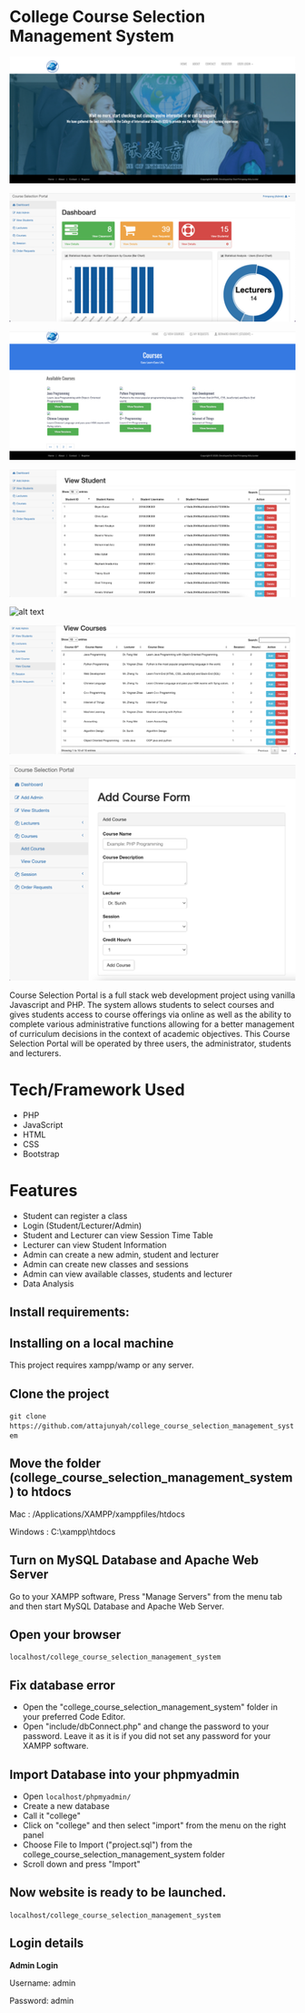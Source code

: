 # College Course Selection Management System

![alt text](https://raw.githubusercontent.com/attajunyah/college_course_selection_management_system/master/college-homepage.png)

![alt text](https://raw.githubusercontent.com/attajunyah/college_course_selection_management_system/master/college-admin1.png)

![alt text](https://raw.githubusercontent.com/attajunyah/college_course_selection_management_system/master/college-courses.png)

![alt text](https://raw.githubusercontent.com/attajunyah/college_course_selection_management_system/master/college-table1.png)

![alt text](https://raw.githubusercontent.com/attajunyah/college_course_selection_management_system/master/college-tabl2.png)

![alt text](https://raw.githubusercontent.com/attajunyah/college_course_selection_management_system/master/college-table3.png)

![alt text](https://raw.githubusercontent.com/attajunyah/college_course_selection_management_system/master/college-table4.png)

Course Selection Portal is a full stack web development project using vanilla Javascript and PHP. The system allows students to select courses and gives students access to course offerings via online as well as the ability to complete various administrative functions allowing for a better management of curriculum decisions in the context of academic objectives. This Course Selection Portal will be operated by three users, the administrator, students and lecturers.


# Tech/Framework Used
* PHP
* JavaScript
* HTML
* CSS
* Bootstrap

# Features
* Student can register a class
* Login (Student/Lecturer/Admin)
* Student and Lecturer can view Session Time Table
* Lecturer can view Student Information
* Admin can create a new admin, student and lecturer
* Admin can create new classes and sessions
* Admin can view available classes, students and lecturer
* Data Analysis


## Install requirements:

## Installing on a local machine
This project requires xampp/wamp or any server.

## Clone the project 
``` git clone https://github.com/attajunyah/college_course_selection_management_system ```

## Move the folder (college_course_selection_management_system) to htdocs 
Mac : /Applications/XAMPP/xamppfiles/htdocs

Windows : C:\xampp\htdocs 

## Turn on MySQL Database and Apache Web Server 
Go to your XAMPP software, Press "Manage Servers" from the menu tab and then start MySQL Database and Apache Web Server. 

## Open your browser 
``` localhost/college_course_selection_management_system ```

## Fix database error 
* Open the "college_course_selection_management_system" folder in your preferred Code Editor. 
* Open "include/dbConnect.php" and change the password to your password. Leave it as it is if you did not set any password for your XAMPP software. 

## Import Database into your phpmyadmin 
* Open ``` localhost/phpmyadmin/ ```
* Create a new database
* Call it "college" 
* Click on "college" and then select "import" from the menu on the right panel
* Choose File to Import ("project.sql") from the college_course_selection_management_system folder
* Scroll down and press "Import" 

## Now website is ready to be launched. 
``` localhost/college_course_selection_management_system ```

## Login details 

**Admin Login**

Username: admin

Password: admin


